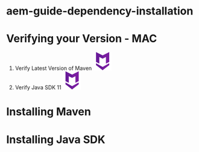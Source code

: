 # aem-guide-dependency-installation

# Verifying your Version - MAC
  1. Verify Latest Version of Maven
  ![alt text](https://github.com/adam-p/markdown-here/raw/master/src/common/images/icon48.png "Logo Title Text 1")
  2. Verify Java SDK 11
  ![alt text](https://github.com/adam-p/markdown-here/raw/master/src/common/images/icon48.png "Logo Title Text 1")
# Installing Maven
# Installing Java SDK 
